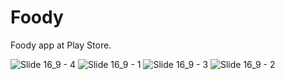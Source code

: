 # Foody
Foody app at Play Store.

![Slide 16_9 - 4](https://github.com/akp660/VITB/assets/72183243/27c94696-cc2c-4576-a85a-90cdfbd0960b)
![Slide 16_9 - 1](https://github.com/akp660/VITB/assets/72183243/fd42ae20-b3bb-4217-99a4-cb039fb04075)
![Slide 16_9 - 3](https://github.com/akp660/VITB/assets/72183243/0e1f6b8b-f0c2-482d-a0c3-d74d8350eda9)
![Slide 16_9 - 2](https://github.com/akp660/VITB/assets/72183243/c7a7a896-96d5-40aa-a5dc-57095bdfd48a)


